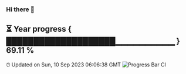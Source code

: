### Hi there 👋
⏳ Year progress { ████████████████████▁▁▁▁▁▁▁▁▁▁ } 69.11 %
---
⏰ Updated on Sun, 10 Sep 2023 06:06:38 GMT
![Progress Bar CI](https://github.com/Moyi321/Moyi321/workflows/Progress%20Bar%20CI/badge.svg)
